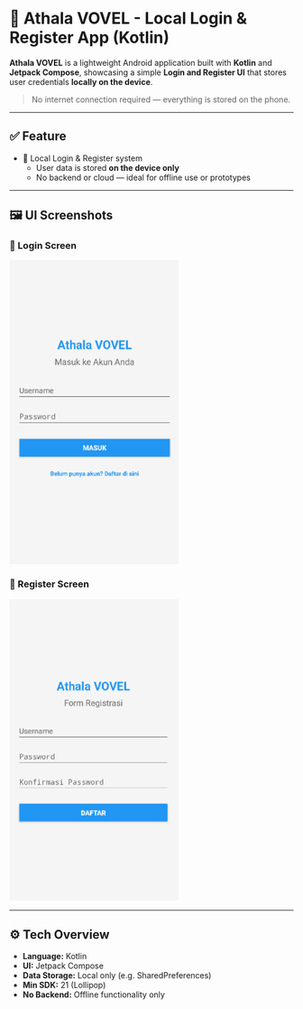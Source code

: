 # 🔐 Athala VOVEL - Local Login & Register App (Kotlin)

**Athala VOVEL** is a lightweight Android application built with **Kotlin** and **Jetpack Compose**, showcasing a simple **Login and Register UI** that stores user credentials **locally on the device**.

> No internet connection required — everything is stored on the phone.

---

## ✅ Feature

- 🔐 Local Login & Register system  
  - User data is stored **on the device only**
  - No backend or cloud — ideal for offline use or prototypes

---

## 🖼️ UI Screenshots

### 🔐 Login Screen
<img src="screenshots/login_screen.png" width="300"/>

### 📝 Register Screen
<img src="screenshots/register_screen.png" width="300"/>


---

## ⚙️ Tech Overview

- **Language:** Kotlin  
- **UI:** Jetpack Compose  
- **Data Storage:** Local only (e.g. SharedPreferences)  
- **Min SDK:** 21 (Lollipop)  
- **No Backend:** Offline functionality only


